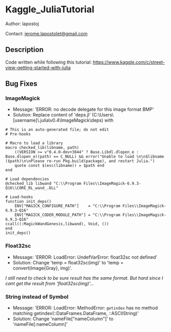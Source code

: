 # Kaggle_JuliaTutorial

Author: lapostoj

Contact: jerome.lapostolet@gmail.com

## Description
Code written while following this tutorial: https://www.kaggle.com/c/street-view-getting-started-with-julia

## Bug Fixes
### ImageMagick
* Message: 'ERROR: no decode delegate for this image format BMP'
* Solution: Replace content of 'deps.jl' (C:\Users\\[username]\\.julia\v0.4\ImageMagick\deps\) with
```
# This is an auto-generated file; do not edit
# Pre-hooks

# Macro to load a library
macro checked_lib(libname, path)
	((VERSION >= v"0.4.0-dev+3844" ? Base.Libdl.dlopen_e : Base.dlopen_e)(path) == C_NULL) && error("Unable to load \n\n$libname ($path)\n\nPlease re-run Pkg.build(package), and restart Julia.")
	quote const $(esc(libname)) = $path end
end

# Load dependencies
@checked_lib libwand "C:\\Program Files\\ImageMagick-6.9.3-Q16\\CORE_RL_wand_.DLL"

# Load-hooks
function init_deps()
	ENV["MAGICK_CONFIGURE_PATH"]	= "C:\\Program Files\\ImageMagick-6.9.3-Q16"
	ENV["MAGICK_CODER_MODULE_PATH"]	= "C:\\Program Files\\ImageMagick-6.9.3-Q16"
ccall((:MagickWandGenesis,libwand), Void, ())
end
init_deps()
```

### Float32sc
* Message: 'ERROR: LoadError: UndefVarError: float32sc not defined'
* Solution: Change 'temp = float32sc(img)' to 'temp = convert(Image{Gray}, img)'.

_I still need to check to be sure result has the same format. But hard since I cant get the result from 'float32sc(img)'..._

### String instead of Symbol
* Message: 'ERROR: LoadError: MethodError: `getindex` has no method matching getindex(::DataFrames.DataFrame, ::ASCIIString)'
* Solution: Change 'nameFile["nameColumn"]' to 'nameFile[:nameColumn]'